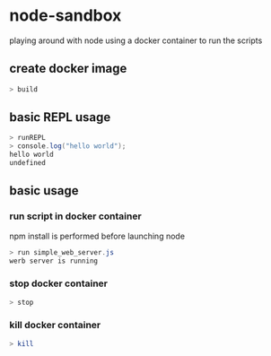 # node-sandbox

playing around with node using a docker container to run the scripts

## create docker image
```PowerShell
> build
```

## basic REPL usage
```PowerShell
> runREPL
> console.log("hello world");
hello world
undefined
```

## basic usage
### run script in docker container
npm install is performed before launching node
```PowerShell
> run simple_web_server.js
werb server is running
```

### stop docker container
```PowerShell
> stop
```

### kill docker container
```PowerShell
> kill
```